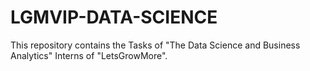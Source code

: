 # LGMVIP-DATA-SCIENCE
This repository contains the Tasks of "The Data Science and Business Analytics" Interns of "LetsGrowMore".
